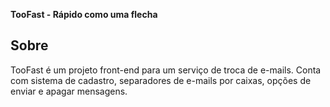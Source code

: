 **TooFast - Rápido como uma flecha**


## Sobre

TooFast é um projeto front-end para um serviço de troca de e-mails.
Conta com sistema de cadastro, separadores de e-mails por caixas,
opções de enviar e apagar mensagens.
